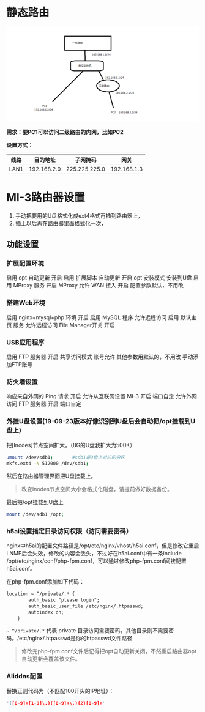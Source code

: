 # 静态路由

![静态路由](../content_images/static_route.png)

**需求：要PC1可以访问二级路由的内网，比如PC2**

**设置方式**：

| 线路 | 目的地址    | 子网掩码      | 网关        |
| ---- | ----------- | ------------- | ----------- |
| LAN1 | 192.168.2.0 | 225.225.225.0 | 192.168.1.3 |

# MI-3路由器设置

1. 手动把要用的U盘格式化成ext4格式再插到路由器上，
2. 插上以后再在路由器里面格式化一次，

## 功能设置

### 扩展配置环境

启用 opt 自动更新   开启
启用 扩展脚本 自动更新   开启
opt 安装模式   安装到U盘
启用 MProxy 服务   开启    MProxy 允许 WAN 接入   开启    配置参数默认，不用改

### 搭建Web环境

启用 nginx+mysql+php 环境    开启
启用 MySQL 程序    允许远程访问
启用 默认主页 服务   允许远程访问
File Manager开关   开启

### USB应用程序

启用 FTP 服务器   开启
共享访问模式   账号允许    其他参数用默认的，不用改
手动添加FTP账号

### 防火墙设置

响应来自外网的 Ping 请求   开启
允许从互联网设置 MI-3    开启    端口自定
允许外网访问 FTP 服务器   开启   端口自定

### 外挂U盘设置(19-09-23版本好像识别到U盘后会自动把/opt挂载到U盘上)

把[Inodes]节点空间扩大，（8G的U盘我扩大为500K）

```bash
umount /dev/sdb1;		#sdb1是U盘上对应的分区
mkfs.ext4 -N 512000 /dev/sdb1;
```

然后在路由器管理界面把U盘挂载上。

>   改变Inodes节点空间大小会格式化磁盘，请提前做好数据备份。

最后把/opt挂载到U盘上

```bash
mount /dev/sdb1 /opt;
```

### h5ai设置指定目录访问权限（访问需要密码）

nginx中h5ai的配置文件路径是/opt/etc/nginx/vhost/h5ai.conf，但是修改它重启LNMP后会失效，修改的内容会丢失，不过好在h5ai.conf中有一条include /opt/etc/nginx/conf/php-fpm.conf，可以通过修改php-fpm.conf间接配置h5ai.conf。

在php-fpm.conf添加如下代码：

```nginx
location ~ ^/private/.* {
        auth_basic "please login";
        auth_basic_user_file /etc/nginx/.htpasswd;
        autoindex on;
    }
```

`~ ^/private/.*` 代表 private 目录访问需要密码，其他目录则不需要密码。/etc/nginx/.htpasswd是你的htpasswd文件路径

>   修改完php-fpm.conf文件后记得把opt自动更新关闭，不然重启路由器opt自动更新会覆盖该文件。

### Aliddns配置

替换正则代码为（不匹配100开头的IP地址）：

```c
'([0-9]+[1-9]\.)([0-9]+\.){2}[0-9]+'
```

